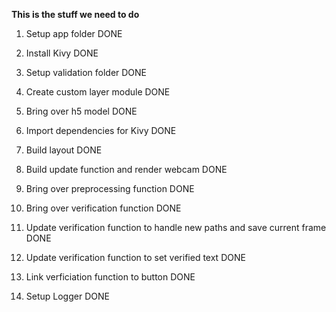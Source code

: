 **This is the stuff we need to do**
1. Setup app folder DONE
2. Install Kivy DONE
3. Setup validation folder DONE
4. Create custom layer module DONE
5. Bring over h5 model DONE
   
6. Import dependencies for Kivy DONE
7. Build layout DONE
8. Build update function and render webcam DONE
9. Bring over preprocessing function DONE 

10. Bring over verification function DONE
11. Update verification function to handle new paths and save current frame DONE
12. Update verification function to set verified text DONE
13. Link verficiation function to button DONE
14. Setup Logger DONE